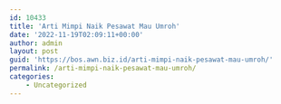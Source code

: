 ```yaml
---
id: 10433
title: 'Arti Mimpi Naik Pesawat Mau Umroh'
date: '2022-11-19T02:09:11+00:00'
author: admin
layout: post
guid: 'https://bos.awn.biz.id/arti-mimpi-naik-pesawat-mau-umroh/'
permalink: /arti-mimpi-naik-pesawat-mau-umroh/
categories:
    - Uncategorized
---
```


